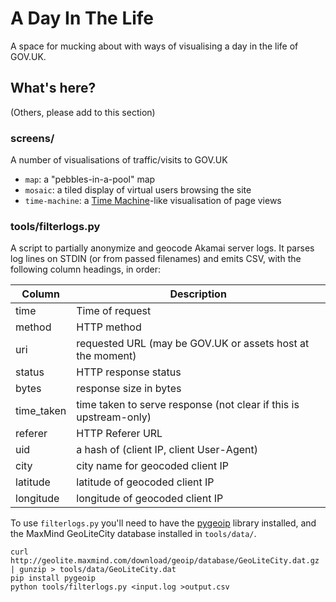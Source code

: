 # A Day In The Life

A space for mucking about with ways of visualising a day in the life of
GOV.UK.

## What's here?

(Others, please add to this section)

### screens/

A number of visualisations of traffic/visits to GOV.UK

- `map`: a "pebbles-in-a-pool" map
- `mosaic`: a tiled display of virtual users browsing the site
- `time-machine`: a [Time Machine][1]-like visualisation of page views

[1]: http://en.wikipedia.org/wiki/Time_Machine_(Mac_OS)

### tools/filterlogs.py

A script to partially anonymize and geocode Akamai server logs. It parses log
lines on STDIN (or from passed filenames) and emits CSV, with the following
column headings, in order:

Column      | Description
----------- | -----------
time        | Time of request
method      | HTTP method
uri         | requested URL (may be GOV.UK or assets host at the moment)
status      | HTTP response status
bytes       | response size in bytes
time_taken  | time taken to serve response (not clear if this is upstream-only)
referer     | HTTP Referer URL
uid         | a hash of (client IP, client User-Agent)
city        | city name for geocoded client IP
latitude    | latitude of geocoded client IP
longitude   | longitude of geocoded client IP

To use `filterlogs.py` you'll need to have the
[pygeoip](https://github.com/appliedsec/pygeoip) library installed, and the
MaxMind GeoLiteCity database installed in `tools/data/`.

    curl http://geolite.maxmind.com/download/geoip/database/GeoLiteCity.dat.gz | gunzip > tools/data/GeoLiteCity.dat
    pip install pygeoip
    python tools/filterlogs.py <input.log >output.csv
